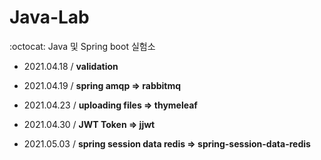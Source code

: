 # Java-Lab
:octocat: Java 및 Spring boot 실험소

- 2021.04.18 / **validation** <br>

- 2021.04.19 / **spring amqp => rabbitmq** <br>

- 2021.04.23 / **uploading files => thymeleaf** <br>

- 2021.04.30 / **JWT Token => jjwt** <br>

- 2021.05.03 / **spring session data redis => spring-session-data-redis** <br>
